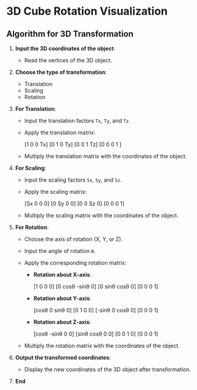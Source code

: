# 3D Cube Rotation Visualization

## Algorithm for 3D Transformation

1. **Input the 3D coordinates of the object**:
    - Read the vertices of the 3D object.

2. **Choose the type of transformation**:
    - Translation
    - Scaling
    - Rotation

3. **For Translation**:
    - Input the translation factors `Tx`, `Ty`, and `Tz`.
    - Apply the translation matrix:

      [1  0  0  Tx]
      [0  1  0  Ty]
      [0  0  1  Tz]
      [0  0  0  1 ]

    - Multiply the translation matrix with the coordinates of the object.

4. **For Scaling**:
    - Input the scaling factors `Sx`, `Sy`, and `Sz`.
    - Apply the scaling matrix:

      [Sx  0   0   0]
      [0   Sy  0   0]
      [0   0   Sz  0]
      [0   0   0   1]

    - Multiply the scaling matrix with the coordinates of the object.

5. **For Rotation**:
    - Choose the axis of rotation (X, Y, or Z).
    - Input the angle of rotation `θ`.
    - Apply the corresponding rotation matrix:
      - **Rotation about X-axis**:

         [1    0       0      0]
         [0  cosθ  -sinθ      0]
         [0  sinθ   cosθ      0]
         [0    0       0      1]

      - **Rotation about Y-axis**:

         [cosθ   0  sinθ    0]
         [0       1    0    0]
         [-sinθ  0  cosθ    0]
         [0       0    0    1]

      - **Rotation about Z-axis**:

         [cosθ  -sinθ      0  0]
         [sinθ   cosθ      0  0]
         [0         0      1  0]
         [0         0      0  1]

    - Multiply the rotation matrix with the coordinates of the object.

6. **Output the transformed coordinates**:
    - Display the new coordinates of the 3D object after transformation.

7. **End**